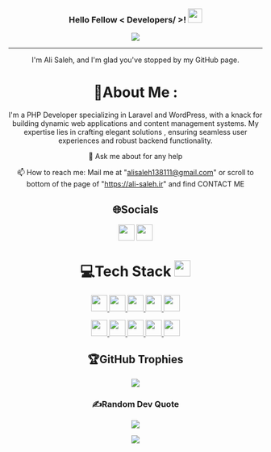 <h3 align="center">
    Hello Fellow < Developers/ >!
    <img src="https://media.giphy.com/media/hvRJCLFzcasrR4ia7z/giphy.gif" width="28">
</h3>
<p align="center">
    <a href="https://github.com/CodeWhiteWeb/CodeWhiteWeb"><img src="https://readme-typing-svg.herokuapp.com?color=%2336BCF7&center=true&vCenter=true&lines=Hi+%2C+welcome+to+my+Github+page;I+am+AliSaleh"></a>
</p>

---
<div align="center">

I'm Ali Saleh, and I'm glad you've stopped by my GitHub page.


# 💫About Me :

I'm a PHP Developer specializing in Laravel and WordPress, with a knack for building dynamic web applications and content management systems. My expertise lies in crafting elegant solutions , ensuring seamless user experiences and robust backend functionality.


💬 Ask me about for any help

📫 How to reach me:
Mail me at "alisaleh138111@gmail.com" or
scroll to bottom of the page of "https://ali-saleh.ir" and find CONTACT ME



## 🌐Socials
<a href = 'https://www.linkedin.com/in/ali-saleh-87a570194'> <img width = '32px' align= 'center' src="https://raw.githubusercontent.com/rahulbanerjee26/githubAboutMeGenerator/main/icons/linked-in-alt.svg"/></a> 
<a href = 'https://www.github.com/alissaleh'> <img width = '32px' align= 'center' src="https://raw.githubusercontent.com/rahulbanerjee26/githubAboutMeGenerator/main/icons/github.svg"/></a>


# 💻Tech Stack <img src = "https://media2.giphy.com/media/QssGEmpkyEOhBCb7e1/giphy.gif?cid=ecf05e47a0n3gi1bfqntqmob8g9aid1oyj2wr3ds3mg700bl&rid=giphy.gif" width = 32px>
<a href= "https://github.com/alissaleh?tab=repositories&q=&type=&language=php&sort=" > <img width ='32px' src ='https://raw.githubusercontent.com/rahulbanerjee26/githubAboutMeGenerator/main/icons/php.svg'> </a>
<a href= "https://github.com/alissaleh?tab=repositories&q=&type=&language=laravel&sort=" > <img width ='32px' src ='https://raw.githubusercontent.com/rahulbanerjee26/githubAboutMeGenerator/main/icons/laravel.svg'> </a>
<a href= "https://github.com/alissaleh?tab=repositories&q=&type=&language=mysql&sort=" > <img width ='32px' src ='https://raw.githubusercontent.com/rahulbanerjee26/githubAboutMeGenerator/main/icons/mysql.svg'> </a>
<a href= "https://github.com/alissaleh?tab=repositories&q=&type=&language=mysql&sort=" > <img width ='32px' src ='https://raw.githubusercontent.com/rahulbanerjee26/githubAboutMeGenerator/main/icons/redis.svg'> </a>
<a href= "https://github.com/alissaleh?tab=repositories&q=&type=&language=mysql&sort=" > <img width ='32px' src ='https://raw.githubusercontent.com/rahulbanerjee26/githubAboutMeGenerator/main/icons/mongodb.svg'> </a>


<a href= "https://github.com/alissaleh?tab=repositories&q=&type=&language=python&sort=" > <img width ='32px' src ='https://raw.githubusercontent.com/rahulbanerjee26/githubAboutMeGenerator/main/icons/python.svg'> </a>
<a href= "https://github.com/alissaleh?tab=repositories&q=&type=&language=javascript&sort=" > <img width ='32px' src ='https://raw.githubusercontent.com/rahulbanerjee26/githubAboutMeGenerator/main/icons/javascript.svg'> </a>
<a href= "https://github.com/alissaleh?tab=repositories&q=&type=&language=vuejs&sort=" > <img width ='32px' src ='https://raw.githubusercontent.com/rahulbanerjee26/githubAboutMeGenerator/main/icons/vuejs.svg'> </a>
<a href= "https://github.com/alissaleh?tab=repositories&q=&type=&language=css&sort=" > <img width ='32px' src ='https://raw.githubusercontent.com/rahulbanerjee26/githubAboutMeGenerator/main/icons/css.svg'> </a>
<a href= "https://github.com/alissaleh?tab=repositories&q=&type=&language=html&sort=" > <img width ='32px' src ='https://raw.githubusercontent.com/rahulbanerjee26/githubAboutMeGenerator/main/icons/html.svg'> </a>


## 🏆GitHub Trophies
![](https://github-profile-trophy.vercel.app/?username=alissaleh&theme=discord&no-frame=false&no-bg=false&margin-w=4)

### ✍️Random Dev Quote
![](https://quotes-github-readme.vercel.app/api?type=horizontal&theme=merko)

![](https://komarev.com/ghpvc/?username=alissaleh&label=Visitors+Count&color=brightgreen)
</div>

